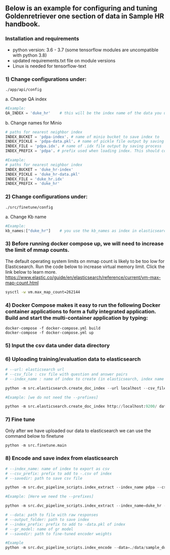 ## Below is an example for configuring and tuning Goldenretriever one section of data in Sample HR handbook.
### Installation and requirements
- python version: 3.6 - 3.7 (some tensorflow modules are uncompatible with python 3.8)
- updated requirements.txt file on module versions
- Linux is needed for tensorflow-text
### 1) Change configurations under:
```./app/api/config```

a. Change QA index
```python
#Example:
QA_INDEX = 'duke_hr'    # this will be the index name of the data you upload to elasticsearch
```
b. Change names for Minio
```python
# paths for nearest neighbor index
INDEX_BUCKET = 'pdpa-index'. # name of minio bucket to save index to
INDEX_PICKLE = 'pdpa-data.pkl'. # name of pickle file output by saving process
INDEX_FILE = 'pdpa.idx'. # name of .idx file output by saving process
INDEX_PREFIX = 'pdpa'. # prefix used when loading index. This should corresponse to 'prefix-data.pkl' and 'prefix.idx'
```

```python
#Example:
# paths for nearest neighbor index
INDEX_BUCKET = 'duke_hr-index'
INDEX_PICKLE = 'duke_hr-data.pkl'
INDEX_FILE = 'duke_hr.idx'
INDEX_PREFIX = 'duke_hr'
```
### 2) Change configurations under:

```./src/finetune/config```

a. Change Kb name
```python
#Example:
kb_names:["duke_hr"]    # you use the kb_names as index in elasticsearch to return the qa pair.
```
### 3) Before running docker compose up, we will need to increase the limit of mmap counts.
The default operating system limits on mmap count is likely to be too low for Elasticsearch.
Run the code below to increase virtual memory limit. Click the link below to learn more.
https://www.elastic.co/guide/en/elasticsearch/reference/current/vm-max-map-count.html
```bash
sysctl -w vm.max_map_count=262144
```

### 4) Docker Compose makes it easy to run the following Docker container applications to form a fully integrated application. Build and start the multi-container application by typing:

```
docker-compose -f docker-compose.yml build
docker-compose -f docker-compose.yml up
```

### 5) Input the csv data under data directory

### 6) Uploading training/evaluation data to elasticsearch
```python
# --url: elasticsearch url
# --csv_file : csv file with question and answer pairs
# --index_name : name of index to create (in elasticsearch, index name is like you table name)

python -m src.elasticsearch.create_doc_index --url localhost --csv_file data/pdpa.csv --index_name qa-pdpa
```
```python
#Example: [we do not need the --prefixes]

python -m src.elasticsearch.create_doc_index http://localhost:9200/ data/sample_duke_hr.csv duke_hr
```

### 7) Fine tune
Only after we have uploaded our data to elasticsearch we can use the command below to finetune
```python
python -m src.finetune.main
```
### 8) Encode and save index from elasticsearch

```python
# --index_name: name of index to export as csv
# --csv_prefix: prefix to add to -.csv of index
# --savedir: path to save csv file

python -m src.dvc_pipeline_scripts.index_extract --index_name pdpa --csv_prefix pdpa --savedir ./test
```
```python
#Example: [Here we need the --prefixes]

python -m src.dvc_pipeline_scripts.index_extract --index_name=duke_hr --csv_prefix=sample_duke_hr --savedir=./test_hr
```
```python
# --data: path to file with raw responses
# --output_folder: path to save index
# --index_prefix: prefix to add to -data.pkl of index
# --gr_model: name of gr model
# --savedir: path to fine-tuned encoder weights

#Example
python -m src.dvc_pipeline_scripts.index_encode --data=./data/sample_duke_hr.csv --output_folder=model_artefacts --index_prefix=duke_hr --gr_model=USEEncoder --savedir=./test_finetune/model_duke_hr/USE/best/0
```
